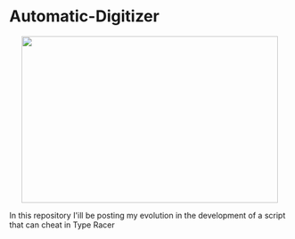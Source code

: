 # Automatic-Digitizer

<p align="center">
  <img width="460" height="300" src="[http://www.fillmurray.com/460/300](https://user-images.githubusercontent.com/67072582/200209203-a967aafa-f13c-4544-b4bf-5c72cbdc758c.png)">
</p>

In this repository I'ill be posting my evolution in the development of a script that can cheat in Type Racer
